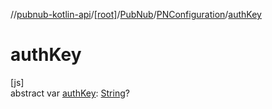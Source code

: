 //[pubnub-kotlin-api](../../../../index.md)/[[root]](../../index.md)/[PubNub](../index.md)/[PNConfiguration](index.md)/[authKey](auth-key.md)

# authKey

[js]\
abstract var [authKey](auth-key.md): [String](https://kotlinlang.org/api/core/kotlin-stdlib/kotlin/-string/index.html)?
